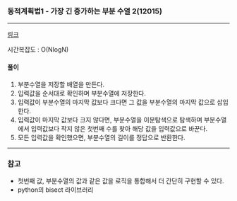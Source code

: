 ### 동적계획법1 - 가장 긴 증가하는 부분 수열 2(12015)
___

[링크](https://www.acmicpc.net/problem/12015)

시간복잡도 : O(NlogN)

#### 풀이
1. 부분수열을 저장할 배열을 만든다.
2. 입력값을 순서대로 확인하며 부분수열에 저장한다.
3. 입력값이 부분수열의 마지막 값보다 크다면 그 값을 부분수열의 마지막 값으로 삽입한다.
4. 입력값이 마지막 값보다 크지 않다면, 부분수열을 이분탐색으로 탐색하며 부분수열에서 입력값보다 작지 않은 첫번째 수를 찾아 해당 값을 입력값으로 바꾼다.
5. 모든 입력값을 확인했으면, 부분수열의 길이를 정답으로 반환한다.
 
___
### 참고  
* 첫번째 값, 부분수열의 값과 같은 값을 로직을 통합해서 더 간단히 구현할 수 있다.
* python의 bisect 라이브러리